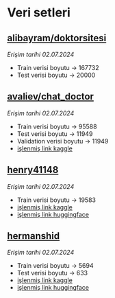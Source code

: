 # Veri setleri

## [alibayram/doktorsitesi](https://huggingface.co/datasets/alibayram/doktorsitesi)

*Erişim tarihi 02.07.2024*

* Train verisi boyutu -> 167732
* Test verisi boyutu -> 20000

## [avaliev/chat_doctor](https://huggingface.co/datasets/avaliev/chat_doctor)

*Erişim tarihi 02.07.2024*

* Train verisi boyutu -> 95588
* Test verisi boyutu -> 11949
* Validation verisi boyutu -> 11949
* [işlenmiş link kaggle](https://www.kaggle.com/datasets/kaayra2000/avaliev-chat-doctor-tr)

## [henry41148](https://www.kaggle.com/datasets/henry41148/icliniq-medical-qa)

*Erişim tarihi 02.07.2024*

* Train verisi boyutu -> 19583
* [işlenmiş link kaggle](https://www.kaggle.com/datasets/kaayra2000/patient-doctor-qa-dataset-tr)
* [işlenmiş link huggingface](https://huggingface.co/datasets/kayrab/patient-doctor-qa-tr-19583)

## [hermanshid](https://huggingface.co/datasets/hermanshid/doctor-id-qa)

*Erişim tarihi 02.07.2024*

* Train verisi boyutu -> 5694
* Test verisi boyutu -> 633
* [işlenmiş link kaggle](https://www.kaggle.com/datasets/kaayra2000/patient-doctor-q-and-a-translated-from-id-to-tr)
* [işlenmiş link huggingface](https://huggingface.co/datasets/kayrab/patient-doctor-qa-tr-5695)